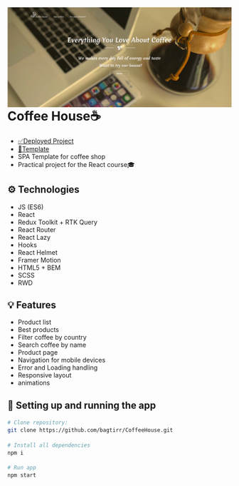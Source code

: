 <img align="left" src="preview.png" atl="preview"/>

# Coffee House☕

-   [✅Deployed Project](https://coffee-house-bagtirr.vercel.app)
-   [📐Template](https://www.figma.com/file/Iu4Lul87WvzdM5CXFwE4qtZ6/Coffee-shop?node-id=0%3A1&t=CoIgYEL8RhxuoPSe-1)
-   SPA Template for coffee shop </br>
-   Practical project for the React course🎓

## ⚙ Technologies

-   JS (ES6)
-   React
-   Redux Toolkit + RTK Query
-   React Router
-   React Lazy
-   Hooks
-   React Helmet
-   Framer Motion
-   HTML5 + BEM
-   SCSS
-   RWD

## 💡 Features

-   Product list
-   Best products
-   Filter coffee by country
-   Search coffee by name
-   Product page
-   Navigation for mobile devices
-   Error and Loading handling
-   Responsive layout
-   animations

## 🔌 Setting up and running the app

```bash
# Clone repository:
git clone https://github.com/bagtirr/CoffeeHouse.git

# Install all dependencies
npm i

# Run app
npm start
```
